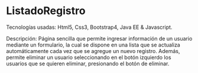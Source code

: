# ListadoRegistro
Tecnologías usadas: Html5, Css3, Bootstrap4, Java EE & Javascript.

Descripción: Página sencilla que permite ingresar información de un usuario mediante un formulario, la cual se dispone en una lista que se actualiza automáticamente cada vez que se agregue un nuevo registro. Además, permite eliminar un usuario seleccionando en el botón izquierdo los usuarios que se quieren eliminar, presionando el botón de eliminar.
